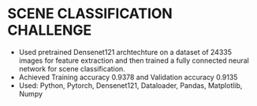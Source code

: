 # SCENE CLASSIFICATION CHALLENGE
- Used pretrained Densenet121 archtechture on a dataset of 24335 images for feature extraction and then trained a fully connected neural network for scene classification.
- Achieved Training accuracy 0.9378 and Validation accuracy 0.9135
- Used: Python, Pytorch, Densenet121, Dataloader, Pandas, Matplotlib, Numpy